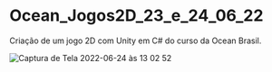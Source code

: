 # Ocean_Jogos2D_23_e_24_06_22

Criação de um jogo 2D com Unity em C# do curso da Ocean Brasil.

![Captura de Tela 2022-06-24 às 13 02 52](https://user-images.githubusercontent.com/101880897/175575350-bfa3915b-5d0f-4798-bf16-41ad9ffe45ff.png)
